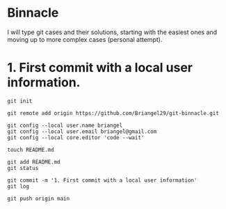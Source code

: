 # Binnacle

I will type git cases and their solutions, starting with the easiest ones and moving up to more complex cases (personal attempt).

# 1. First commit with a local user information.

```git
git init

git remote add origin https://github.com/Briangel29/git-binnacle.git

git config --local user.name briangel
git config --local user.email briangel@gmail.com
git config --local core.editor 'code --wait'

touch README.md

git add README.md
git status

git commit -m '1. First commit with a local user information'
git log

git push origin main

```
